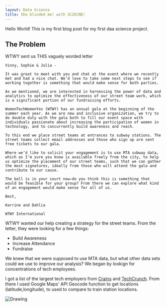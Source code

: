 ```yaml
---
layout: Data Science  
title: She blinded me! with SCIECNE!
---
```


Hello World! This is my first blog post for my first daa science project.

## The Problem
WTWY sent us THIS vaguely worded letter

```
Vinny, Sophie & Julia -

It was great to meet with you and chat at the event where we recently met and had a nice chat. We’d love to take some next steps to see if working together is something that would make sense for both parties.

As we mentioned, we are interested in harnessing the power of data and analytics to optimize the effectiveness of our street team work, which is a significant portion of our fundraising efforts.

WomenTechWomenYes (WTWY) has an annual gala at the beginning of the summer each year. As we are new and inclusive organization, we try to do double duty with the gala both to fill our event space with individuals passionate about increasing the participation of women in technology, and to concurrently build awareness and reach.

To this end we place street teams at entrances to subway stations. The street teams collect email addresses and those who sign up are sent free tickets to our gala.

Where we’d like to solicit your engagement is to use MTA subway data, which as I’m sure you know is available freely from the city, to help us optimize the placement of our street teams, such that we can gather the most signatures, ideally from those who will attend the gala and contribute to our cause.

The ball is in your court now—do you think this is something that would be feasible for your group? From there we can explore what kind of an engagement would make sense for all of us.

Best,

Karrine and Dahlia

WTWY International 
```

WTWY wanted our help creating a strategy for the street teams. From the letter, they were looking for a few things:
- Build Awareness
- Increase Attendance
- Fundraise

We knew that we were supposed to use MTA data, but what other data sets could we use to improve our analysis? We began by lookign for concentrations of tech employees.

I got a list of the largest tech employers from [Crains](http://www.crainsnewyork.com/article/99999999/DATA/500034828/technology-employers) and [TechCrunch](https://techcrunch.com/2017/05/21/examining-the-nyc-footprints-of-global-tech-titans/). From there I used Google Maps' API Geocode function to get locations (latitude,longitude), to used to compare to train station locations.

![Drawing](https://github.com/3rock618/Project1_Benson-5/blob/master/WTWY%20Gala_FINAL.pdf")
